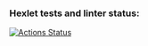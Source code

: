 ### Hexlet tests and linter status:
[![Actions Status](https://github.com/drx505/sql-for-developers-project-136/actions/workflows/hexlet-check.yml/badge.svg)](https://github.com/drx505/sql-for-developers-project-136/actions)